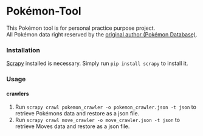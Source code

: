 # Pokémon-Tool
This Pokémon tool is for personal practice purpose project.<br/>
All Pokémon data right reserved by the [original author (Pokémon Database)](http://pokemondb.net/).

### Installation
[Scrapy](http://scrapy.org/) installed is necessary. Simply run `pip install scrapy` to install it.

### Usage

#### crawlers
1. Run `scrapy crawl pokemon_crawler -o pokemon_crawler.json -t json` to retrieve Pokémons data and restore as a json file.
2. Run `scrapy crawl move_crawler -o move_crawler.json -t json` to retrieve Moves data and restore as a json file.

